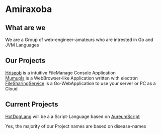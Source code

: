 # Amiraxoba

## What are we
We are a Group of web-engineer-amateurs who are intrested in Go and JVM Languages 

## Our Projects
[Hriseob](https://github.com/Amiraxoba/Hriseob) is a intuitive FileManage Console Application<br>
[Mumupls](https://github.com/Amiraxoba/Mumupls) is a WebBrowser-like Application written with electron<br>
[FileSharingService](https://github.com/Amiraxoba/FileSharingService) is a Go-WebApplication to use your server or PC as a Cloud

## Current Projects
[HotDogLang](nil) will be a a Script-Language based on [AureumScript](https://github.com/AureumApes/AureumScript)

Yes, the majority of our Project names are based on disease-names
